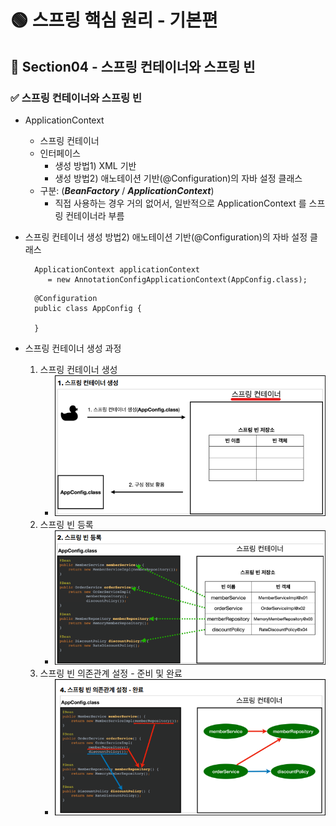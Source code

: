 # 🟢 스프링 핵심 원리 - 기본편

## 📄 Section04 - 스프링 컨테이너와 스프링 빈
### ✅ 스프링 컨테이너와 스프링 빈
- ApplicationContext
    - 스프링 컨테이너
    - 인터페이스
        - 생성 방법1) XML 기반
        - 생성 방법2) 애노테이션 기반(@Configuration)의 자바 설정 클래스
    - 구분: (**_BeanFactory_** / **_ApplicationContext_**)
        - 직접 사용하는 경우 거의 없어서, 일반적으로 ApplicationContext 를 스프링 컨테이너라 부름


- 스프링 컨테이너 생성 방법2) 애노테이션 기반(@Configuration)의 자바 설정 클래스
  ```
    ApplicationContext applicationContext 
       = new AnnotationConfigApplicationContext(AppConfig.class);
  ```
  ```
    @Configuration
    public class AppConfig {
  
    }
  ```


- 스프링 컨테이너 생성 과정
  1. 스프링 컨테이너 생성
     - ![img4_1.png](file/img4_1.png)
  2. 스프링 빈 등록
     - ![img4_2.png](file/img4_2.png)
  3. 스프링 빈 의존관계 설정 - 준비 및 완료
     - ![img4_3.png](file/img4_3.png)